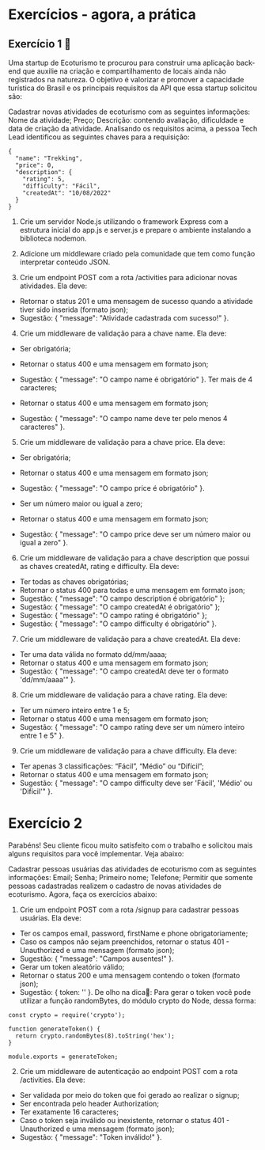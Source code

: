 # Exercícios - agora, a prática

## Exercício 1 🚀
Uma startup de Ecoturismo te procurou para construir uma aplicação back-end que auxilie na criação e compartilhamento de locais ainda não registrados na natureza. O objetivo é valorizar e promover a capacidade turística do Brasil e os principais requisitos da API que essa startup solicitou são:

Cadastrar novas atividades de ecoturismo com as seguintes informações:
Nome da atividade;
Preço;
Descrição: contendo avaliação, dificuldade e data de criação da atividade.
Analisando os requisitos acima, a pessoa Tech Lead identificou as seguintes chaves para a requisição:

```
{
  "name": "Trekking",
  "price": 0,
  "description": {
    "rating": 5,
    "difficulty": "Fácil",
    "createdAt": "10/08/2022"
  }
}
```

1. Crie um servidor Node.js utilizando o framework Express com a estrutura inicial do app.js e server.js e prepare o ambiente instalando a biblioteca nodemon.

2. Adicione um middleware criado pela comunidade que tem como função interpretar conteúdo JSON.

3. Crie um endpoint POST com a rota /activities para adicionar novas atividades. Ela deve:

* Retornar o status 201 e uma mensagem de sucesso quando a atividade tiver sido inserida (formato json);
* Sugestão: { "message": "Atividade cadastrada com sucesso!" }.

4. Crie um middleware de validação para a chave name. Ela deve:

* Ser obrigatória;

* Retornar o status 400 e uma mensagem em formato json;

* Sugestão: { "message": "O campo name é obrigatório" }.
Ter mais de 4 caracteres;

* Retornar o status 400 e uma mensagem em formato json;

* Sugestão: { "message": "O campo name deve ter pelo menos 4 caracteres" }.

5. Crie um middleware de validação para a chave price. Ela deve:

* Ser obrigatória;

* Retornar o status 400 e uma mensagem em formato json;

* Sugestão: { "message": "O campo price é obrigatório" }.
* Ser um número maior ou igual a zero;

* Retornar o status 400 e uma mensagem em formato json;

* Sugestão: { "message": "O campo price deve ser um número maior ou igual a zero" }.

6. Crie um middleware de validação para a chave description que possui as chaves createdAt, rating e difficulty. Ela deve:

* Ter todas as chaves obrigatórias;
* Retornar o status 400 para todas e uma mensagem em formato json;
* Sugestão: { "message": "O campo description é obrigatório" };
* Sugestão: { "message": "O campo createdAt é obrigatório" };
* Sugestão: { "message": "O campo rating é obrigatório" };
* Sugestão: { "message": "O campo difficulty é obrigatório" }.

7. Crie um middleware de validação para a chave createdAt. Ela deve:

* Ter uma data válida no formato dd/mm/aaaa;
* Retornar o status 400 e uma mensagem em formato json;
* Sugestão: { "message": "O campo createdAt deve ter o formato \'dd/mm/aaaa\'" }.

8. Crie um middleware de validação para a chave rating. Ela deve:

* Ter um número inteiro entre 1 e 5;
* Retornar o status 400 e uma mensagem em formato json;
* Sugestão: { "message": "O campo rating deve ser um número inteiro entre 1 e 5" }.

9. Crie um middleware de validação para a chave difficulty. Ela deve:

* Ter apenas 3 classificações: “Fácil”, “Médio” ou “Difícil”;
* Retornar o status 400 e uma mensagem em formato json;
* Sugestão: { "message": "O campo difficulty deve ser \'Fácil\', \'Médio\' ou \'Difícil\'" }.

# Exercício 2
Parabéns! Seu cliente ficou muito satisfeito com o trabalho e solicitou mais alguns requisitos para você implementar. Veja abaixo:

Cadastrar pessoas usuárias das atividades de ecoturismo com as seguintes informações:
Email;
Senha;
Primeiro nome;
Telefone;
Permitir que somente pessoas cadastradas realizem o cadastro de novas atividades de ecoturismo.
Agora, faça os exercícios abaixo:

1. Crie um endpoint POST com a rota /signup para cadastrar pessoas usuárias. Ela deve:

* Ter os campos email, password, firstName e phone obrigatoriamente;
* Caso os campos não sejam preenchidos, retornar o status 401 - Unauthorized e uma mensagem (formato json);
* Sugestão: { "message": "Campos ausentes!" }.
* Gerar um token aleatório válido;
* Retornar o status 200 e uma mensagem contendo o token (formato json);
* Sugestão: { token: '<token-aleatorio>' }.
De olho na dica👀: Para gerar o token você pode utilizar a função randomBytes, do módulo crypto do Node, dessa forma:

```
const crypto = require('crypto');

function generateToken() {
  return crypto.randomBytes(8).toString('hex');
}

module.exports = generateToken;
```

2. Crie um middleware de autenticação ao endpoint POST com a rota /activities. Ela deve:

* Ser validada por meio do token que foi gerado ao realizar o signup;
* Ser encontrada pelo header Authorization;
* Ter exatamente 16 caracteres;
* Caso o token seja inválido ou inexistente, retornar o status 401 - Unauthorized e uma mensagem (formato json);
* Sugestão: { "message": "Token inválido!" }.
